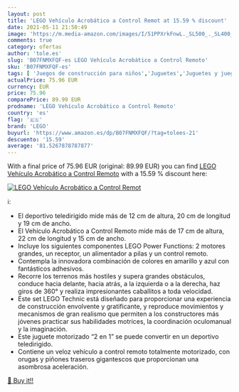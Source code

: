 ```yaml
---
layout: post
title: 'LEGO Vehículo Acrobático a Control Remot at 15.59 % discount'
date: 2021-05-11 21:50:49
image: 'https://m.media-amazon.com/images/I/51PPXrkFnwL._SL500_._SL400_.jpg'
comments: true
category: ofertas
author: 'tole.es'
slug: 'B07FNMXFQF-es LEGO Vehículo Acrobático a Control Remoto'
sku: 'B07FNMXFQF-es'
tags: [ 'Juegos de construcción para niños','Juguetes','Juguetes y juegos','lego', ]
actualPrice: 75.96 EUR
currency: EUR
price: 75.96
comparePrice: 89.99 EUR
prodname: 'LEGO Vehículo Acrobático a Control Remoto'
country: 'es'
flag: '🇪🇸'
brand: 'LEGO'
buyurl: 'https://www.amazon.es/dp/B07FNMXFQF/?tag=tolees-21'
descuento: '15.59'
average: '81.5267878787877'
---
```


With a final price of 75.96 EUR (original: 89.99 EUR) you can find [LEGO Vehículo Acrobático a Control Remoto](https://www.amazon.es/dp/B07FNMXFQF/?tag=tolees-21) with a  15.59 % discount here:

[![LEGO Vehículo Acrobático a Control Remot](https://m.media-amazon.com/images/I/51PPXrkFnwL._SL500_._SL400_.jpg)](https://www.amazon.es/dp/B07FNMXFQF/?tag=tolees-21)

ℹ️:

- El deportivo teledirigido mide más de 12 cm de altura, 20 cm de longitud y 19 cm de ancho.
- El Vehículo Acrobático a Control Remoto mide más de 17 cm de altura, 22 cm de longitud y 15 cm de ancho.
- Incluye los siguientes componentes LEGO Power Functions: 2 motores grandes, un receptor, un alimentador a pilas y un control remoto.
- Contempla la innovadora combinación de colores en amarillo y azul con fantásticos adhesivos.
- Recorre los terrenos más hostiles y supera grandes obstáculos, conduce hacia delante, hacia atrás, a la izquierda o a la derecha, haz giros de 360° y realiza impresionantes caballitos a toda velocidad.
- Este set LEGO Technic está diseñado para proporcionar una experiencia de construcción envolvente y gratificante, y reproduce movimientos y mecanismos de gran realismo que permiten a los constructores más jóvenes practicar sus habilidades motrices, la coordinación oculomanual y la imaginación.
- Este juguete motorizado “2 en 1” se puede convertir en un deportivo teledirigido.
- Contiene un veloz vehículo a control remoto totalmente motorizado, con orugas y piñones traseros gigantescos que proporcionan una asombrosa aceleración.

[🛒 Buy it!!](https://www.amazon.es/dp/B07FNMXFQF/?tag=tolees-21)

